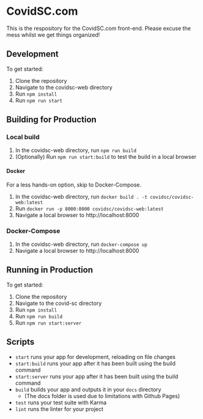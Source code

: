 # CovidSC.com

This is the respository for the CovidSC.com front-end.
Please excuse the mess whilst we get things organized!

## Development

To get started:

1) Clone the repository
2) Navigate to the covidsc-web directory
3) Run `npm install`
4) Run `npm run start`

## Building for Production

### Local build

1) In the covidsc-web directory, run `npm run build`
2) (Optionally) Run `npm run start:build` to test the build in a local browser

#### Docker

For a less hands-on option, skip to Docker-Compose.

1) In the covidsc-web directory, run `docker build . -t covidsc/covidsc-web:latest`
2) Run `docker run -p 8000:8000 covidsc/covidsc-web:latest`
3) Navigate a local browser to http://localhost:8000

### Docker-Compose

1) In the covidsc-web directory, run `docker-compose up`
2) Navigate a local browser to http://localhost:8000

## Running in Production

To get started:

1) Clone the repository
2) Navigate to the covid-sc directory
3) Run `npm install`
4) Run `npm run build`
5) Run `npm run start:server`

## Scripts

- `start` runs your app for development, reloading on file changes
- `start:build` runs your app after it has been built using the build command
- `start:server` runs your app after it has been built using the build command
- `build` builds your app and outputs it in your `docs` directory
  - (The docs folder is used due to limitations with Github Pages)
- `test` runs your test suite with Karma
- `lint` runs the linter for your project
